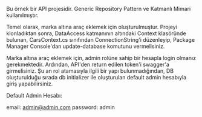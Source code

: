 Bu örnek bir API projesidir. Generic Repository Pattern ve Katmanlı Mimari kullanılmıştır.

Temel olarak, marka altına araç eklemek için oluşturulmuştur. Projeyi klonladıktan sonra, DataAccess katmanının altındaki Context klasöründe bulunan, CarsContext.cs sınıfından ConnectionString'i düzenleyip,
Package Manager Console'dan update-database komutunu vermelisiniz.

Marka altına araç eklemek için, admin rolüne sahip bir hesapla login olmanız gerekmektedir. Ardından, API'den return edilen token'i swagger'a girmelisiniz. Şu an rol atamasıyla ilgili bir yapı bulunmadığından, DB oluşturulduğu sırada db initializer ile oluşturulan default admin hesabıyla giriş yapabilirsiniz. 

Default Admin Hesabı:

email: admin@admin.com
password: admin
